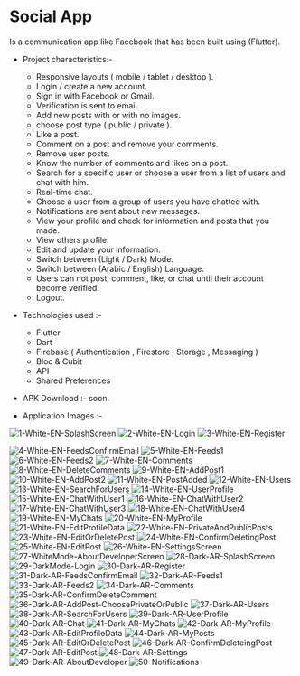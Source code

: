 <h1>Social App</h1>

Is a communication app like Facebook that has been built using (Flutter).<br>

- Project characteristics:-

  - Responsive layouts ( mobile / tablet / desktop ).
  - Login / create a new account.
  - Sign in with Facebook or Gmail.
  - Verification is sent to email.
  - Add new posts with or with no images.
  - choose post type ( public /  private ).
  - Like a post.
  - Comment on a post and remove your comments.
  - Remove user posts.
  - Know the number of comments and likes on a post.
  - Search for a specific user or choose a user from a list of users and chat with him.
  - Real-time chat.
  - Choose a user from a group of users you have chatted with.
  - Notifications are sent about new messages.
  - View your profile and check for information and posts that you made.
  - View others profile.
  - Edit and update your information.
  - Switch between (Light / Dark) Mode.
  - Switch between (Arabic / English) Language.
  - Users can not post, comment, like, or chat until their account become verified.
  - Logout.


- Technologies used :-

  - Flutter
  - Dart
  - Firebase ( Authentication , Firestore , Storage , Messaging )
  - Bloc & Cubit
  - API
  - Shared Preferences

- APK Download :- soon.

- Application Images :-
  
![1-White-EN-SplashScreen](https://github.com/AhmedGSonbol/Social_App/assets/126677774/40fa3bfb-5eab-4cd9-99da-d7c44c7fc0f3) ![2-White-EN-Login](https://github.com/AhmedGSonbol/Social_App/assets/126677774/4ad4bdc5-297c-40ae-805f-5adfedca0bbc) ![3-White-EN-Register](https://github.com/AhmedGSonbol/Social_App/assets/126677774/307b0524-52ca-4795-8a29-652fc55736f4)


![4-White-EN-FeedsConfirmEmail](https://github.com/AhmedGSonbol/Social_App/assets/126677774/8131b02d-92d0-4a3a-aaae-064b4d2c3139)
![5-White-EN-Feeds1](https://github.com/AhmedGSonbol/Social_App/assets/126677774/650d7e86-3b3d-468b-b642-42c3c4e72cf8)
![6-White-EN-Feeds2](https://github.com/AhmedGSonbol/Social_App/assets/126677774/fde001b9-0a13-4ecd-a9cd-5583335111d3)
![7-White-EN-Comments](https://github.com/AhmedGSonbol/Social_App/assets/126677774/2de0bb60-4f71-40d1-b141-b6a18855327e)
![8-White-EN-DeleteComments](https://github.com/AhmedGSonbol/Social_App/assets/126677774/762f179a-ca1c-4eb5-9031-ea91547c20c1)
![9-White-EN-AddPost1](https://github.com/AhmedGSonbol/Social_App/assets/126677774/e603ec60-bcbd-4f60-8879-9404a09675a9)
![10-White-EN-AddPost2](https://github.com/AhmedGSonbol/Social_App/assets/126677774/c74a2943-c9be-4721-928d-1b7a2950a23d)
![11-White-EN-PostAdded](https://github.com/AhmedGSonbol/Social_App/assets/126677774/562a4d9d-46ea-48bc-8225-d22855f2c626)
![12-White-EN-Users](https://github.com/AhmedGSonbol/Social_App/assets/126677774/0044c05a-3fe6-43af-87f9-132e68dbe8f1)
![13-White-EN-SearchForUsers](https://github.com/AhmedGSonbol/Social_App/assets/126677774/489f8289-3d6b-4ae7-b0b4-2682fc18fe00)
![14-White-EN-UserProfile](https://github.com/AhmedGSonbol/Social_App/assets/126677774/a0a8bb32-9b5c-47c6-8e2c-0de76f856b6c)
![15-White-EN-ChatWithUser1](https://github.com/AhmedGSonbol/Social_App/assets/126677774/0c53f814-7288-4cd5-b069-fd1f2ec4f230)
![16-White-EN-ChatWithUser2](https://github.com/AhmedGSonbol/Social_App/assets/126677774/390ab0c0-17c7-4e49-b290-19f1bb27de35)
![17-White-EN-ChatWithUser3](https://github.com/AhmedGSonbol/Social_App/assets/126677774/9c5a4603-cb1d-4105-9589-8bbcd449c848)
![18-White-EN-ChatWithUser4](https://github.com/AhmedGSonbol/Social_App/assets/126677774/5c29e534-604c-4de2-91b4-ff06e28dd661)
![19-White-EN-MyChats](https://github.com/AhmedGSonbol/Social_App/assets/126677774/96ebeda7-03ef-4b03-ae28-6576330dbe49)
![20-White-EN-MyProfile](https://github.com/AhmedGSonbol/Social_App/assets/126677774/c53b47bf-23ee-4d24-a4a3-3ca26b585610)
![21-White-EN-EditProfileData](https://github.com/AhmedGSonbol/Social_App/assets/126677774/ef88a2c2-ba1e-4dd0-9c18-26653ef15813)
![22-White-EN-PrivateAndPublicPosts](https://github.com/AhmedGSonbol/Social_App/assets/126677774/0188bec0-2e10-4ddc-b332-e4480451e403)
![23-White-EN-EditOrDeletePost](https://github.com/AhmedGSonbol/Social_App/assets/126677774/5c5546c8-038f-4ed1-9217-69aee71ca675)
![24-White-EN-ConfirmDeletingPost](https://github.com/AhmedGSonbol/Social_App/assets/126677774/1cad830c-407f-4484-96ee-e7a88a112265)
![25-White-EN-EditPost](https://github.com/AhmedGSonbol/Social_App/assets/126677774/2d0e6bbd-c637-4468-a9fa-9eaa5de1a864)
![26-White-EN-SettingsScreen](https://github.com/AhmedGSonbol/Social_App/assets/126677774/9a2f07a2-a0a4-4d48-936a-f4c524af5e4d)
![27-WhiteMode-AboutDeveloperScreen](https://github.com/AhmedGSonbol/Social_App/assets/126677774/2128f149-6a77-44f3-8295-4508697a4e88)
![28-Dark-AR-SplashScreen](https://github.com/AhmedGSonbol/Social_App/assets/126677774/85efba45-91fb-4d9c-8c5b-872ba0845f6a)
![29-DarkMode-Login](https://github.com/AhmedGSonbol/Social_App/assets/126677774/36937a12-f94e-465d-bb87-9439f974668e)
![30-Dark-AR-Register](https://github.com/AhmedGSonbol/Social_App/assets/126677774/d26669f3-32f0-4740-b230-cb74a24cbe83)
![31-Dark-AR-FeedsConfirmEmail](https://github.com/AhmedGSonbol/Social_App/assets/126677774/20ce095b-5f92-4673-b6d1-66d7607542f6)
![32-Dark-AR-Feeds1](https://github.com/AhmedGSonbol/Social_App/assets/126677774/a0adc920-f346-47c1-8c64-ec06f2e3f67a)
![33-Dark-AR-Feeds2](https://github.com/AhmedGSonbol/Social_App/assets/126677774/ad524e8e-7ec8-43a8-8664-2b75b2fbd44d)
![34-Dark-AR-Comments](https://github.com/AhmedGSonbol/Social_App/assets/126677774/a4fc797c-998a-49ba-9f13-b43c6fbb4748)
![35-Dark-AR-ConfirmDeleteComment](https://github.com/AhmedGSonbol/Social_App/assets/126677774/e1c0ff58-79a8-4543-8e3d-a40523ac85eb)
![36-Dark-AR-AddPost-ChoosePrivateOrPublic](https://github.com/AhmedGSonbol/Social_App/assets/126677774/85651006-0772-4e9a-b82e-e3f01cc7318b)
![37-Dark-AR-Users](https://github.com/AhmedGSonbol/Social_App/assets/126677774/4217af12-bef8-476d-9bc3-84e608e9ddaf)
![38-Dark-AR-SearchForUsers](https://github.com/AhmedGSonbol/Social_App/assets/126677774/d4458c64-2a4f-4456-bc85-ce8f3106b2d1)
![39-Dark-AR-UserProfile](https://github.com/AhmedGSonbol/Social_App/assets/126677774/09478843-36a3-47a6-965d-e4ffb647cfcc)
![40-Dark-AR-Chat](https://github.com/AhmedGSonbol/Social_App/assets/126677774/6036b767-3aa3-4d14-861a-2af11e597409)
![41-Dark-AR-MyChats](https://github.com/AhmedGSonbol/Social_App/assets/126677774/5a4c563e-ee8a-4d0f-9bec-63943e9e5077)
![42-Dark-AR-MyProfile](https://github.com/AhmedGSonbol/Social_App/assets/126677774/e78d4368-a3a9-4977-b02b-5b86182a411b)
![43-Dark-AR-EditProfileData](https://github.com/AhmedGSonbol/Social_App/assets/126677774/886a949d-b6e1-4b83-bdcc-1dbf29521b31)
![44-Dark-AR-MyPosts](https://github.com/AhmedGSonbol/Social_App/assets/126677774/acb9e8f1-cfa2-4430-9c4c-ac6b00b7c130)
![45-Dark-AR-EditOrDeletePost](https://github.com/AhmedGSonbol/Social_App/assets/126677774/40025f6a-10b6-4725-a5e2-fe5e3b1907cf)
![46-Dark-AR-ConfirmDeleteingPost](https://github.com/AhmedGSonbol/Social_App/assets/126677774/b2aeefe1-0091-41be-9c3f-4fb7ae87a0b6)
![47-Dark-AR-EditPost](https://github.com/AhmedGSonbol/Social_App/assets/126677774/a3edf98a-3b3a-4def-97ad-c9f9e7fe6bbd)
![48-Dark-AR-Settings](https://github.com/AhmedGSonbol/Social_App/assets/126677774/593e3ad0-d371-4a35-975c-6c2751abfaac)
![49-Dark-AR-AboutDeveloper](https://github.com/AhmedGSonbol/Social_App/assets/126677774/bc039b3a-9f7a-40fa-9811-517c030cec73)
![50-Notifications](https://github.com/AhmedGSonbol/Social_App/assets/126677774/d8aef3f5-3eac-43d6-a85b-ef8d4fad9521)

